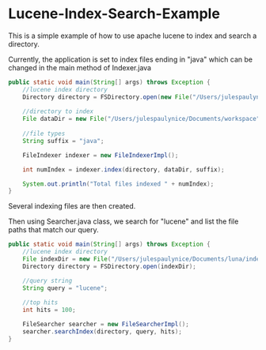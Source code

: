 Lucene-Index-Search-Example
===========================

This is a simple example of how to use apache lucene to index and search a directory.

Currently, the application is set to index files ending in "java" which can be changed in the main method of Indexer.java
```java
public static void main(String[] args) throws Exception {
	//lucene index directory
	Directory directory = FSDirectory.open(new File("/Users/julespaulynice/Documents/luna/index"));
	
	//directory to index
	File dataDir = new File("/Users/julespaulynice/Documents/workspace");
	
	//file types
	String suffix = "java";

	FileIndexer indexer = new FileIndexerImpl();

	int numIndex = indexer.index(directory, dataDir, suffix);

	System.out.println("Total files indexed " + numIndex);
}
```

Several indexing files are then created.  

Then using Searcher.java class, we search for "lucene" and list the file paths that match our query.

```java
public static void main(String[] args) throws Exception {
	//lucene index directory
	File indexDir = new File("/Users/julespaulynice/Documents/luna/index");
	Directory directory = FSDirectory.open(indexDir);

	//query string
	String query = "lucene";
	
	//top hits
	int hits = 100;

	FileSearcher searcher = new FileSearcherImpl();
	searcher.searchIndex(directory, query, hits);
}
```

